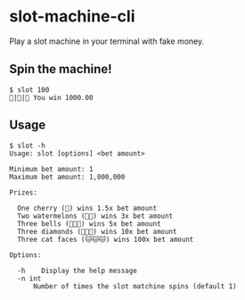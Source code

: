 # slot-machine-cli

Play a slot machine in your terminal with fake money.

## Spin the machine!

```shell
$ slot 100
💎|💎|💎 You win 1000.00
```

## Usage

```shell
$ slot -h
Usage: slot [options] <bet amount>

Minimum bet amount: 1
Maximum bet amount: 1,000,000

Prizes:

  One cherry (🍒) wins 1.5x bet amount
  Two watermelons (🍉🍉) wins 3x bet amount
  Three bells (🔔🔔🔔) wins 5x bet amount
  Three diamonds (💎💎💎) wins 10x bet amount
  Three cat faces (🐱🐱🐱) wins 100x bet amount

Options:

  -h    Display the help message
  -n int
      Number of times the slot matchine spins (default 1)
```
